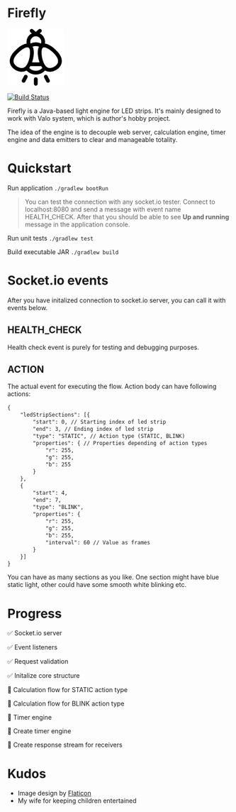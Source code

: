 # Firefly

![Firefly](img.png)

[![Build Status](https://travis-ci.org/Desertive/firefly.png?branch=master)](https://travis-ci.org/Desertive/firefly)

Firefly is a Java-based light engine for LED strips. It's mainly designed to work with Valo system, which is author's hobby project.

The idea of the engine is to decouple web server, calculation engine, timer engine and data emitters to clear and manageable totality.

# Quickstart

Run application `./gradlew bootRun`

> You can test the connection with any socket.io tester. Connect to localhost:8080 and send a message with event name HEALTH_CHECK. After that you should be able to see **Up and running** message in the application console.

Run unit tests `./gradlew test`

Build executable JAR `./gradlew build`

# Socket.io events
After you have initalized connection to socket.io server, you can call it with events below.

## HEALTH_CHECK
Health check event is purely for testing and debugging purposes.

## ACTION
The actual event for executing the flow. Action body can have following actions:

    {
	    "ledStripSections": [{
		    "start": 0, // Starting index of led strip
		    "end": 3, // Ending index of led strip
		    "type": "STATIC", // Action type (STATIC, BLINK)
		    "properties": { // Properties depending of action types
			    "r": 255,
			    "g": 255,
			    "b": 255
		    }
	    },
	    {
		    "start": 4,
		    "end": 7,
		    "type": "BLINK",
		    "properties": {
			    "r": 255,
			    "g": 255,
			    "b": 255,
			    "interval": 60 // Value as frames
		    }
	    }]
    }

You can have as many sections as you like. One section might have blue static light, other could have some smooth white blinking etc.

# Progress
:white_check_mark: Socket.io server

:white_check_mark: Event listeners

:white_check_mark: Request validation

:white_check_mark: Initalize core structure

:black_square_button: Calculation flow for STATIC action type

:black_square_button: Calculation flow for BLINK action type

:black_square_button: Timer engine

:black_square_button: Create timer engine

:black_square_button: Create response stream for receivers

# Kudos
- Image design by [Flaticon](https://www.flaticon.com/)
- My wife for keeping children entertained
